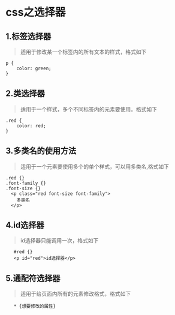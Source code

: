 # css之选择器

## 1.标签选择器

> 适用于修改某一个标签内的所有文本的样式，格式如下
>
    p {
        color: green;
    }

## 2.类选择器

> 适用于一个样式，多个不同标签内的元素要使用。格式如下
>
    .red {
        color: red;
    }

## 3.多类名的使用方法

> 适用于一个元素要使用多个的单个样式，可以用多类名,格式如下

    .red {}
    .font-family {}
    .font-size {}
      <p class="red font-size font-family">
        多类名     
      </p>

## 4.id选择器

> id选择器只能调用一次，格式如下
>
       #red {}
       <p id="red">id选择器</p>

## 5.通配符选择器

> 适用于给页面内所有的元素修改格式，格式如下
>
       * {想要修改的属性}
